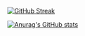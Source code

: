 
[![GitHub Streak](https://streak-stats.demolab.com/?user=Archityadav07)](https://git.io/streak-stats)

[![Anurag's GitHub stats](https://github-readme-stats.vercel.app/api?username=ArchitYadav07)](https://github.com/anuraghazra/github-readme-stats)
